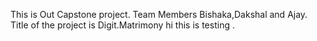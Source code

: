 This is Out Capstone project. Team Members Bishaka,Dakshal and Ajay. Title of the project is Digit.Matrimony
hi this is testing .
